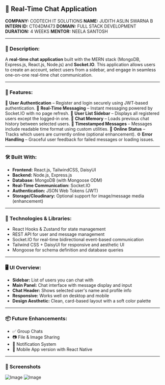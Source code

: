 ## 💬 Real-Time Chat Application

**COMPANY:** CODTECH IT SOLUTIONS
**NAME:** JUDITH ASLIN SWARNA B
**INTERN ID:** CT04DM473
**DOMAIN:** FULL STACK DEVELOPMENT
**DURATION:** 4 WEEKS
**MENTOR:** NEELA SANTOSH

---

### 📌 Description:

A **real-time chat application** built with the MERN stack (MongoDB, Express.js, React.js, Node.js) and **Socket.IO**. This application allows users to create an account, select users from a sidebar, and engage in seamless one-on-one real-time chat communication.

---

### 🚀 Features:

🔐 **User Authentication** – Register and login securely using JWT-based authentication.
📨 **Real-Time Messaging** – Instant messaging powered by Socket.IO with no page refresh.
👤 **User List Sidebar** – Displays all registered users except the logged-in one.
🧠 **Chat Memory** – Loads previous chat history between selected users.
📅 **Timestamped Messages** – Messages include readable time format using custom utilities.
📶 **Online Status** – Tracks which users are currently online (optional enhancement).
⚙️ **Error Handling** – Graceful user feedback for failed messages or loading issues.

---

### 🛠️ Built With:

* **Frontend:** React.js, TailwindCSS, DaisyUI
* **Backend:** Node.js, Express.js
* **Database:** MongoDB (with Mongoose ODM)
* **Real-Time Communication:** Socket.IO
* **Authentication:** JSON Web Tokens (JWT)
* **Storage/Cloudinary:** Optional support for image/message media (enhancement)

---

### 🔌 Technologies & Libraries:

* React Hooks & Zustand for state management
* REST API for user and message management
* Socket.IO for real-time bidirectional event-based communication
* Tailwind CSS + DaisyUI for responsive and aesthetic UI
* Mongoose for schema definition and database queries

---

### 🖥️ UI Overview:

* **Sidebar:** List of users you can chat with
* **Main Panel:** Chat interface with message display and input
* **Chat Header:** Shows selected user's name and profile info
* **Responsive:** Works well on desktop and mobile
* **Design Aesthetic:** Clean, card-based layout with a soft color palette

---

### 📦 Future Enhancements:

* ✅ Group Chats
* 📷 File & Image Sharing
* 🔔 Notification System
* 📱 Mobile App version with React Native

---

### 📸 Screenshots
![Image](https://github.com/user-attachments/assets/4b374fd2-981c-46a6-a545-6a1097151956)
![Image](https://github.com/user-attachments/assets/ea6123ae-7035-4e45-830b-b3c2f41217fd)
